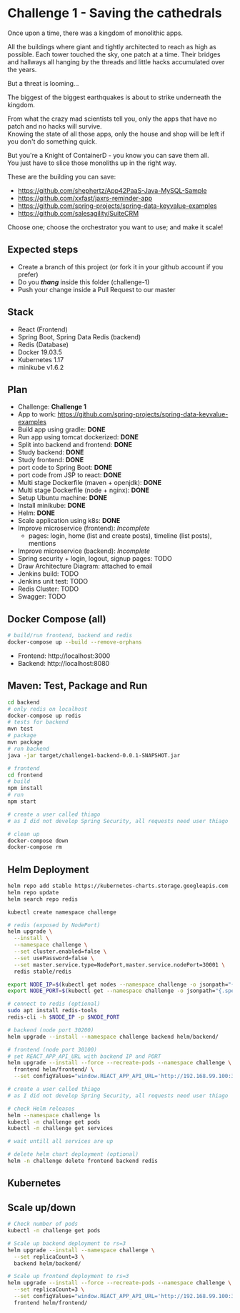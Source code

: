 # Challenge 1 - Saving the cathedrals

Once upon a time, there was a kingdom of monolithic apps. 

All the buildings where giant and tightly architected to reach as high as possible. 
Each tower touched the sky, one patch at a time. Their bridges and hallways all hanging by the threads and little hacks 
accumulated over the years.

But a threat is looming...

The biggest of the biggest earthquakes is about to strike underneath the kingdom. 

From what the crazy mad scientists tell you, only the apps that have no patch and no hacks will survive.  
Knowing the state of all those apps, only the house and shop will be left if you don't do something quick.

But you're a Knight of ContainerD - you know you can save them all.   
You just have to slice those monoliths up in the right way.


These are the building you can save:
- https://github.com/shephertz/App42PaaS-Java-MySQL-Sample
- https://github.com/xxfast/jaxrs-reminder-app
- https://github.com/spring-projects/spring-data-keyvalue-examples
- https://github.com/salesagility/SuiteCRM

Choose one; choose the orchestrator you want to use; and make it scale!

## Expected steps
+ Create a branch of this project (or fork it in your github account if you prefer)
+ Do you **_thang_** inside this folder (challenge-1)
+ Push your change inside a Pull Request to our master

## Stack

* React (Frontend)
* Spring Boot, Spring Data Redis (backend)
* Redis (Database)
* Docker 19.03.5
* Kubernetes 1.17
* minikube v1.6.2

## Plan

* Challenge: **Challenge 1**
* App to work: https://github.com/spring-projects/spring-data-keyvalue-examples
* Build app using gradle: **DONE**
* Run app using tomcat dockerized: **DONE**
* Split into backend and frontend: **DONE**
* Study backend: **DONE**
* Study frontend: **DONE**
* port code to Spring Boot: **DONE**
* port code from JSP to react: **DONE**
* Multi stage Dockerfile (maven + openjdk): **DONE**
* Multi stage Dockerfile (node + nginx): **DONE**
* Setup Ubuntu machine: **DONE**
* Install minikube: **DONE**
* Helm: **DONE**
* Scale application using k8s: **DONE**
* Improve microservice (frontend): *Incomplete*
  * pages: login, home (list and create posts), timeline (list posts), mentions
* Improve microservice (backend): *Incomplete*
* Spring security + login, logout, signup pages: TODO
* Draw Architecture Diagram: attached to email
* Jenkins build: TODO
* Jenkins unit test: TODO
* Redis Cluster: TODO
* Swagger: TODO


## Docker Compose (all)

```bash
# build/run frontend, backend and redis
docker-compose up --build --remove-orphans
```

* Frontend: http://localhost:3000
* Backend: http://localhost:8080

## Maven: Test, Package and Run

```bash
cd backend
# only redis on localhost
docker-compose up redis
# tests for backend
mvn test
# package
mvn package
# run backend
java -jar target/challenge1-backend-0.0.1-SNAPSHOT.jar

# frontend
cd frontend
# build
npm install
# run
npm start

# create a user called thiago
# as I did not develop Spring Security, all requests need user thiago

# clean up
docker-compose down
docker-compose rm
```

## Helm Deployment

```bash
helm repo add stable https://kubernetes-charts.storage.googleapis.com
helm repo update
helm search repo redis

kubectl create namespace challenge

# redis (exposed by NodePort)
helm upgrade \
  --install \
  --namespace challenge \
  --set cluster.enabled=false \
  --set usePassword=false \
  --set master.service.type=NodePort,master.service.nodePort=30001 \
  redis stable/redis

export NODE_IP=$(kubectl get nodes --namespace challenge -o jsonpath="{.items[0].status.addresses[0].address}")
export NODE_PORT=$(kubectl get --namespace challenge -o jsonpath="{.spec.ports[0].nodePort}" services redis-master)

# connect to redis (optional)
sudo apt install redis-tools
redis-cli -h $NODE_IP -p $NODE_PORT

# backend (node port 30200)
helm upgrade --install --namespace challenge backend helm/backend/

# frontend (node port 30100)
# set REACT_APP_API_URL with backend IP and PORT
helm upgrade --install --force --recreate-pods --namespace challenge \
  frontend helm/frontend/ \
  --set configValues="window.REACT_APP_API_URL='http://192.168.99.100:30200'"

# create a user called thiago
# as I did not develop Spring Security, all requests need user thiago

# check Helm releases
helm --namespace challenge ls
kubectl -n challenge get pods
kubectl -n challenge get services

# wait untill all services are up

# delete helm chart deployment (optional)
helm -n challenge delete frontend backend redis
```

## Kubernetes

## Scale up/down

```bash
# Check number of pods
kubectl -n challenge get pods

# Scale up backend deployment to rs=3
helm upgrade --install --namespace challenge \
  --set replicaCount=3 \
  backend helm/backend/

# Scale up frontend deployment to rs=3
helm upgrade --install --force --recreate-pods --namespace challenge \
  --set replicaCount=3 \
  --set configValues="window.REACT_APP_API_URL='http://192.168.99.100:30200'" \
  frontend helm/frontend/
```
